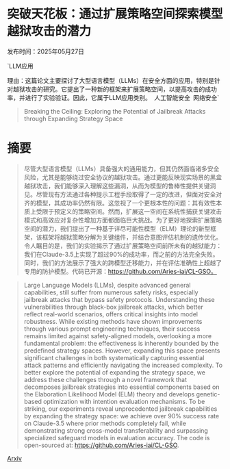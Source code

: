 # 突破天花板：通过扩展策略空间探索模型越狱攻击的潜力

发布时间：2025年05月27日

`LLM应用

理由：这篇论文主要探讨了大型语言模型（LLMs）在安全方面的应用，特别是针对越狱攻击的研究。它提出了一种新的框架来扩展策略空间，以提高攻击的成功率，并进行了实验验证。因此，它属于LLM应用类别。` `人工智能安全` `网络安全`

> Breaking the Ceiling: Exploring the Potential of Jailbreak Attacks through Expanding Strategy Space

# 摘要

> 尽管大型语言模型（LLMs）具备强大的通用能力，但其仍然面临诸多安全风险，尤其是能够绕过安全协议的越狱攻击。通过更能反映现实场景的黑盒越狱攻击，我们能够深入理解这些漏洞，从而为模型的鲁棒性提供关键洞见。尽管现有方法通过各种提示工程手段取得了一定的改进，但面对安全对齐的模型，其成功率仍然有限。这忽视了一个更根本性的问题：其有效性本质上受限于预定义的策略空间。然而，扩展这一空间在系统性捕获关键攻击模式和高效应对复杂性增加方面都面临巨大挑战。为了更好地探索扩展策略空间的潜力，我们提出了一种基于详尽可能性模型（ELM）理论的新型框架，该框架将越狱策略分解为关键组件，并结合意图评估机制的遗传优化。令人瞩目的是，我们的实验揭示了通过扩展策略空间前所未有的越狱能力：我们在Claude-3.5上实现了超过90%的成功率，而之前的方法完全失败。同时，我们的方法展示了强大的跨模型迁移能力，并在评估准确性上超越了专用的防护模型。代码已开源：https://github.com/Aries-iai/CL-GSO。

> Large Language Models (LLMs), despite advanced general capabilities, still suffer from numerous safety risks, especially jailbreak attacks that bypass safety protocols. Understanding these vulnerabilities through black-box jailbreak attacks, which better reflect real-world scenarios, offers critical insights into model robustness. While existing methods have shown improvements through various prompt engineering techniques, their success remains limited against safety-aligned models, overlooking a more fundamental problem: the effectiveness is inherently bounded by the predefined strategy spaces. However, expanding this space presents significant challenges in both systematically capturing essential attack patterns and efficiently navigating the increased complexity. To better explore the potential of expanding the strategy space, we address these challenges through a novel framework that decomposes jailbreak strategies into essential components based on the Elaboration Likelihood Model (ELM) theory and develops genetic-based optimization with intention evaluation mechanisms. To be striking, our experiments reveal unprecedented jailbreak capabilities by expanding the strategy space: we achieve over 90% success rate on Claude-3.5 where prior methods completely fail, while demonstrating strong cross-model transferability and surpassing specialized safeguard models in evaluation accuracy. The code is open-sourced at: https://github.com/Aries-iai/CL-GSO.

[Arxiv](https://arxiv.org/abs/2505.21277)